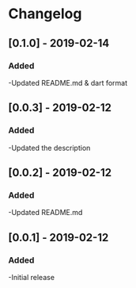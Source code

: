 # Changelog

## [0.1.0] - 2019-02-14
### Added
-Updated README.md & dart format

## [0.0.3] - 2019-02-12
### Added
-Updated the description

## [0.0.2] - 2019-02-12
### Added
-Updated README.md

## [0.0.1] - 2019-02-12
### Added
-Initial release
